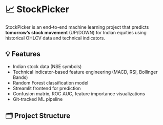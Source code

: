 # 📈 StockPicker

StockPicker is an end-to-end machine learning project that predicts **tomorrow’s stock movement** (UP/DOWN) for Indian equities using historical OHLCV data and technical indicators.

## 💡 Features
- Indian stock data (NSE symbols)
- Technical indicator-based feature engineering (MACD, RSI, Bollinger Bands)
- Random Forest classification model
- Streamlit frontend for prediction
- Confusion matrix, ROC AUC, feature importance visualizations
- Git-tracked ML pipeline

## 🗂 Project Structure
